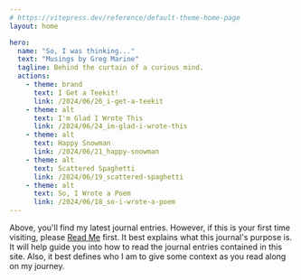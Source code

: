 ```yaml
---
# https://vitepress.dev/reference/default-theme-home-page
layout: home

hero:
  name: "So, I was thinking..."
  text: "Musings by Greg Marine"
  tagline: Behind the curtain of a curious mind.
  actions:
    - theme: brand
      text: I Get a Teekit!
      link: /2024/06/26_i-get-a-teekit
    - theme: alt
      text: I'm Glad I Wrote This
      link: /2024/06/24_im-glad-i-wrote-this
    - theme: alt
      text: Happy Snowman
      link: /2024/06/21_happy-snowman
    - theme: alt
      text: Scattered Spaghetti
      link: /2024/06/19_scattered-spaghetti
    - theme: alt
      text: So, I Wrote a Poem
      link: /2024/06/18_so-i-wrote-a-poem
---
```


Above, you'll find my latest journal entries. However, if this is your first time visiting, please [Read Me](read-me) first. It best explains what this journal's purpose is. It will help guide you into how to read the journal entries contained in this site. Also, it best defines who I am to give some context as you read along on my journey.